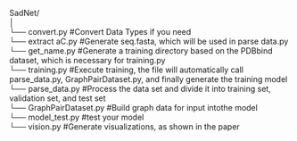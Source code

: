 SadNet/  
│  
└── convert.py           #Convert Data Types if you need  
└── extract aC.py        #Generate seq.fasta, which will be used in parse data.py  
└── get_name.py          #Generate a training directory based on the PDBbind dataset, which is necessary for training.py  
└── training.py          #Execute training, the file will automatically call parse_data.py, GraphPairDataset.py, and finally generate the training model  
└── parse_data.py        #Process the data set and divide it into training set, validation set, and test set  
└── GraphPairDataset.py  #Build graph data for input intothe model  
└── model_test.py        #test your model  
└── vision.py            #Generate visualizations, as shown in the paper  

